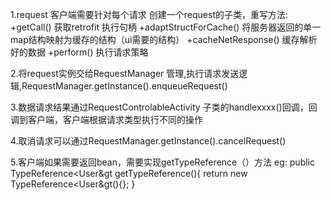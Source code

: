 1.request 客户端需要针对每个请求 创建一个request的子类，重写方法:
+getCall() 获取retrofit 执行句柄
+adaptStructForCache()  将服务器返回的单一map结构映射为缓存的结构（ui需要的结构）
+cacheNetResponse() 缓存解析好的数据
+perform() 执行请求策略

2.将request实例交给RequestManager 管理,执行请求发送逻辑,RequestManager.getInstance().enqueueRequest()

3.数据请求结果通过RequestControlableActivity 子类的handlexxxx()回调，回调到客户端，客户端根据请求类型执行不同的操作

4.取消请求可以通过RequestManager.getInstance().cancelRequest()

5.客户端如果需要返回bean，需要实现getTypeReference（）方法 eg:
public TypeReference&lt;User&gt getTypeReference(){
return new TypeReference&lt;User&gt(){};
}

